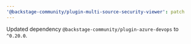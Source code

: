```yaml
---
'@backstage-community/plugin-multi-source-security-viewer': patch
---
```


Updated dependency `@backstage-community/plugin-azure-devops` to `^0.20.0`.

